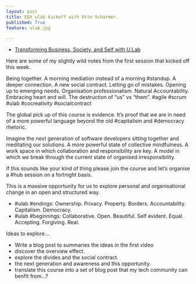 ```yaml
---
layout: post
title: EDX ulab kickoff with Otto Scharmer.
published: True
feature: ulab.jpg

---
```


*   [Transforming Business, Society, and Self with U.Lab](https://www.edx.org/course/transforming-business-society-self-u-lab-mitx-15-671x)

Here are some of my slightly wild notes from the first session that kicked off this week.

Being together. A morning mediation instead of a morning #standup. A deeper connection. A new social contract. Letting go of mistakes. Opening up to emerging needs. Organisation professionalism. Natural Accountability. Embracing heart and will. The destruction of “us” vs “them”. #agile #scrum #ulab #cocreativity #socialcontract

The global pick up of this course is evidence. It’s proof that we are in need of a more powerful language beyond the old #capitalism and #democracy rhetoric.

Imagine the next generation of software developers sitting together and meditating our solutions. A more powerful state of collective mindfulness. A work space in which collaboration and responsibility are key. A model in which we break through the current state of organised irresponsibility.

If this sounds like your kind of thing please join the course and let’s organise a #hub session on a fortnight basis.

This is a massive opportunity for us to explore personal and organisational change in an open and structured way.

*   #ulab #endings: Ownership. Privacy. Property. Borders. Accountability. Capitalism. Democracy.
*   #ulab #beginnings: Collaborative. Open. Beautiful. Self evident. Equal. Accepting. Forgiving. Real.

Ideas to explore…

*   Write a blog post to summaries the ideas in the first video
*   discover the overview effect.
*   explore the divides and the social contract.
*   the next generation and awareness and this opportunity.
*   translate this course into a set of blog post that my tech community can benfit from…?